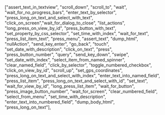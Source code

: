 ["assert_text_in_textview",
"scroll_down",
"scroll_to",
"wait",
"wait_for_no_progress_bars",
"enter_text_by_selector",
"press_long_on_text_and_select_with_text",
"click_on_screen","wait_for_dialog_to_close",
"list_actions",
"long_press_on_view_by_id",
"press_button_with_text",
"set_property_by_css_selector",
"set_time_with_index",
"wait_for_text",
"press_list_item_text",
"press_menu",
"assert_text",
"dump_html",
"nullAction",
"send_key_enter",
"go_back",
"touch",
"set_date_with_description",
"click_on_text",
"press",
"press_button_number",
"query",
"send_key_down",
"swipe",
"set_date_with_index",
"select_item_from_named_spinner",
"clear_named_field",
"click_by_selector",
"toggle_numbered_checkbox",
"click_on_view_by_id",
"scroll_up",
"set_gps_coordinates",
"press_long_on_text_and_select_with_index",
"enter_text_into_named_field",
"press_list_item",
"press_long_on_text_and_select_with_id",
"set_text",
"wait_for_view_by_id",
"long_press_list_item",
"wait_for_button",
"press_image_button_number",
"wait_for_screen",
"clear_numbered_field",
"select_from_menu",
"set_time_with_description",
"enter_text_into_numbered_field",
"dump_body_html",
"press_long_on_text"],
